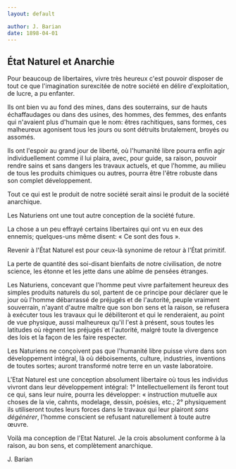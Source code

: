 ```yaml
---
layout: default

author: J. Barian
date: 1898-04-01
---
```


## État Naturel et Anarchie

Pour beaucoup de libertaires, vivre très heureux c'est pouvoir disposer de tout ce que l'imagination 
surexcitée de notre société en délire d'exploitation, de lucre, a pu enfanter.

Ils ont bien vu au fond des mines, dans des souterrains, sur de hauts échaffaudages ou dans des 
usines, des hommes, des femmes, des enfants qui n'avaient plus d'humain que le nom: êtres 
rachitiques, sans formes, ces malheureux agonisent tous les jours ou sont détruits brutalement, 
broyés ou assomés.

Ils ont l'espoir au grand jour de liberté, où l'humanité libre pourra enfin agir individuellement 
comme il lui plaira, avec, pour guide, sa raison, pouvoir rendre sains et sans dangers les travaux 
actuels, et que l'homme, au milieu de tous les produits chimiques ou autres, pourra être l'être 
robuste dans son complet développement.

Tout ce qui est le produit de notre société serait ainsi le produit de la société anarchique.

Les Naturiens ont une tout autre conception de la société future.

La chose a un peu effrayé certains libertaires qui ont vu en eux des ennemis; quelques-uns même 
disent: &laquo; Ce sont des fous &raquo;.

Revenir à l'État Naturel est pour ceux-là synonime de retour à l'État primitif.

La perte de quantité des soi-disant bienfaits de notre civilisation, de notre science, les étonne et 
les jette dans une abîme de pensées étranges.

Les Naturiens, concevant que l'homme peut vivre parfaitement heureux des simples produits naturels 
du sol, partent de ce principe pour déclarer que le jour où l'homme débarrassé de préjugés et de 
l'autorité, peuple vraiment souverrain, n'ayant d'autre maître que son bon sens et la raison, se 
refusera à exécuter tous les travaux qui le débiliteront et qui le renderaient, au point de vue 
physique, aussi malheureux qu'il l'est à présent, sous toutes les latitudes où règnent les préjugés 
et l'autorité, malgré toute la divergence des lois et la façon de les faire respecter.

Les Naturiens ne conçoivent pas que l'humanité libre puisse vivre dans son développement intégral, 
là où déboisements, culture, industries, inventions de toutes sortes; auront transformé notre terre 
en un vaste laboratoire.

L'Etat Naturel est une conception absolument libertaire où tous les individus vivront dans leur 
développement intégral: 1° Intellectuellement ils feront tout ce qui, sans leur nuire, pourra les 
développer: &laquo; instruction mutuelle aux choses de la vie, cahnts, modelage, dessin, poésies, 
etc.; 2° physiquement ils utiliseront toutes leurs forces dans le travaux qui leur plairont *sans 
dégénérer*, l'homme conscient se refusant naturellement à toute autre œuvre.

Voilà ma conception de l'Etat Naturel. Je la crois absolument conforme à la raison, au bon sens, et 
complètement anarchique.

J. Barian